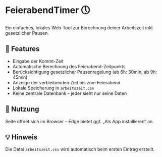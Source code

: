 # FeierabendTimer 🕔

Ein einfaches, lokales Web-Tool zur Berechnung deiner Arbeitszeit inkl. gesetzlicher Pausen.

## 🔧 Features

- Eingabe der Kommt-Zeit
- Automatische Berechnung des Feierabend-Zeitpunkts
- Berücksichtigung gesetzlicher Pausenregelung (ab 6h: 30min, ab 9h: 45min)
- Anzeige der verbleibenden Zeit bis zum Feierabend
- Lokale Speicherung in `arbeitszeit.csv`
- Keine zentrale Datenbank – jeder sieht nur seine Daten

## 🚀 Nutzung

 Seite öffnet sich im Browser – Edge bietet ggf. „Als App installieren“ an.

## 💡 Hinweis

Die Datei `arbeitszeit.csv` wird automatisch beim ersten Eintrag erstellt.
